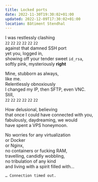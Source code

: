 ```yaml
---
title: Locked ports
date: 2022-11-30T19:30:02+01:00
updated: 2022-12-09T17:30:02+01:00
location: Bâtiment Stendhal
---
```

I was restlessly clashing  
`22` `22` `22` `22` `22` `22`  
against that damned SSH port  
yet you, logged in,  
showing off your tender sweet `id_rsa`,  
softly pink, mysteriously **right**

Mine, stubborn as always,  
like me.  
Relentlessly obnoxiously  
I changed my IP, then SFTP, even VNC.  
Still,  
`22` `22` `22` `22` `22` `22`  

How delusional, believing  
that once I could have connected with you,  
fabulously, daydreaming, we would  
have spent a VPS honeymoon.

No worries for any virtualization  
or Docker  
or Nginx,  
no containers or fucking RAM,  
travelling, candidly wobbling,  
no tribulation of any kind  
and living with a spirit filled with…

```
… Connection timed out.
```
